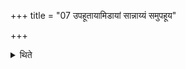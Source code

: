 +++
title = "07 उपहूतायामिडायां सान्नाय्यं समुपहूय"

+++

<details><summary>थिते</summary>

उपहूतायामिडायां सान्नाय्यं समुपहूय भक्षयन्ति ७
</details>
